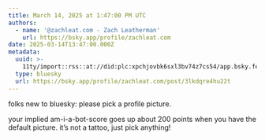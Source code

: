 ```yaml
---
title: March 14, 2025 at 1:47:00 PM UTC
authors:
  - name: '@zachleat.com - Zach Leatherman'
    url: https://bsky.app/profile/zachleat.com
date: 2025-03-14T13:47:00.000Z
metadata:
  uuid: >-
    11ty/import::rss::at://did:plc:xpchjovbk6sxl3bv74z7cs54/app.bsky.feed.post/3lkdqre4hu22t
  type: bluesky
  url: https://bsky.app/profile/zachleat.com/post/3lkdqre4hu22t
---
```

folks new to bluesky: please pick a profile picture.

your implied am-i-a-bot-score goes up about 200 points when you have the default picture. it’s not a tattoo, just pick anything!